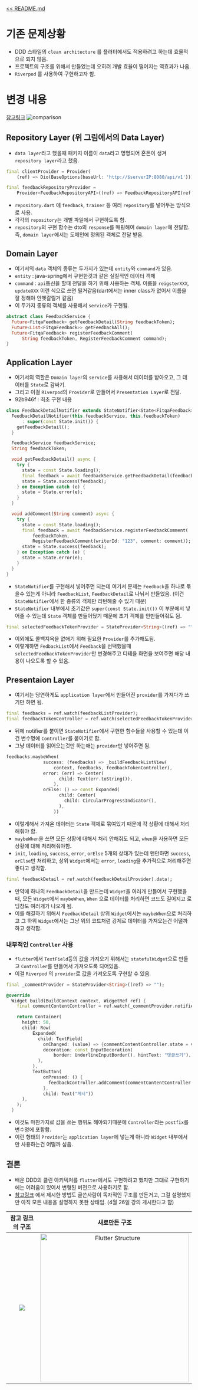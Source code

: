 [<< README.md](./README.md)

# 기존 문제상황
- DDD 스타일의 `clean architecture` 를 플러터에서도 적용하려고 하는데 효율적으로 되지 않음.
- 프로젝트의 구조를 위해서 만들었는데 오히려 개발 효율이 떨어지는 역효과가 나옴.
- `Riverpod` 를 사용하여 구현하고자 함.

# 변경 내용
[참고링크](https://codewithandrea.com/articles/flutter-app-architecture-riverpod-introduction/)
![comparison](./images/comparison-with-clean-architecture.png)

## Repository Layer (위 그림에서의 Data Layer)
- `data layer`라고 했을때 패키지 이름이 `data`라고 명명되어 혼돈이 생겨 `repository layer`라고 했음.
```dart
final clientProvider = Provider(
    (ref) => Dio(BaseOptions(baseUrl: 'http://$serverIP:8080/api/v1')));

final feedbackRepositoryProvider =
    Provider<FeedbackRepositoryAPI>((ref) => FeedbackRepositoryAPI(ref.read));
```
- `repository.dart` 에 `feedback`, `trainer` 등 여러 `repository`를 넣어두는 방식으로 사용.
- 각각의 `repository`는 개별 파일에서 구현하도록 함.
- `repository`의 구현 함수는 dto의  `response`를 매핑해여 `domain layer`에 전달함. 즉, `domain layer`에서는 도메인에 정의된 객체로 전달 받음.


##  Domain Layer
- 여기서의 `data` 객체의 종류는 두가지가 있는데 `entity`와 `command`가 있음.
- `entity` : java-spring에서 구현한것과 같은 실질적인 데이터 객체
- `command` : `api`통신을 할때 전달을 하기 위해 사용하는 객체. 이름을 `reigsterXXX`, `updateXXX` 이런 식으로 쓰면 될거같음(dart에서는 inner class가 없어서 이름을 잘 정해야 안헷갈릴거 같음)
- 이 두가지 종류의 객체를 사용해서 `service`가 구현됨.
``` dart
abstract class FeedbackService {
  Future<FitqaFeedback> getFeedbackDetail(String feedbackToken);
  Future<List<FitqaFeedback>> getFeedbackAll();
  Future<FitqaFeedback> registerFeedbackComment(
      String feedbackToken, RegisterFeedbackComment command);
}
```

## Application Layer
- 여기서의 역할은 `Domain layer`의 `service`를 사용해서 데이터를 받아오고, 그 데이터를 `State`로 감싸기.
- 그리고 이걸 `Riverpod`의 `Provider`로 만들어서 `Presentation Layer`로 전달.
- 92b946f : 최초 구현 내용
```dart
class FeedbackDetailNotifier extends StateNotifier<State<FitqaFeedback>> {
  FeedbackDetailNotifier(this.feedbackService, this.feedbackToken)
      : super(const State.init()) {
    getFeedbackDetail();
  }

  FeedbackService feedbackService;
  String feedbackToken;

  void getFeedbackDetail() async {
    try {
      state = const State.loading();
      final feedback = await feedbackService.getFeedbackDetail(feedbackToken);
      state = State.success(feedback);
    } on Exception catch (e) {
      state = State.error(e);
    }
  }

  void addComment(String comment) async {
    try {
      state = const State.loading();
      final feedback = await feedbackService.registerFeedbackComment(
          feedbackToken,
          RegisterFeedbackComment(writerId: "123", comment: comment));
      state = State.success(feedback);
    } on Exception catch (e) {
      state = State.error(e);
    }
  }
}
```
- `StateNotifier`를 구현해서 넣어주면 되는데 여기서 문제는 `Feedback`을 하나로 묶을수 있는게 아니라 `FeedbackList`, `FeedbackDetail`로 나눠서 만들었음. (이건 `StateNotifier`에서 한 종류의 객체만 리턴해줄 수 있기 때문)
- `StateNotifier` 내부에서 초기값은 `super(const State.init())`  이 부분에서 넣어줄 수 있는데 `State` 객체를 만들어뒀기 때문에 초기 객체를 안만들어줘도 됨.
```dart
final selectedFeedbackTokenProvider = StateProvider<String>((ref) => "");
```
- 이외에도 콜백지옥을 없애기 위해 필요한 `Provider`를 추가해도됨.
- 이렇게하면 `FedbackList`에서 `Feedback`을 선택했을때 `selectedFeedbackTokenProvider`만 변경해주고 디테을 화면을 보여주면 해당 내용이 나오도록 할 수 있음.

## Presentaion Layer
- 여기서는 당연하게도 `application layer`에서 만들어진 `provider`를 가져다가 쓰기만 하면 됨.
```dart
final feedbacks = ref.watch(feedbackListProvider);
final feedbackTokenController = ref.watch(selectedFeedbackTokenProvider.notifier);
```
- 뒤에 notifier를 붙이면 `StateNotifier`에서 구현한 함수들을 사용할 수 있는데 이건 변수명에 `Controller`를 붙이기로 함.
- 그냥 데이터를 읽어오는것만 하는애는 `provider`만 넣어주면 됨.
``` dart
feedbacks.maybeWhen(
              success: (feedbacks) => _buildFeedbackListView(
                  context, feedbacks, feedbackTokenController),
              error: (err) => Center(
                    child: Text(err.toString()),
                  ),
              orElse: () => const Expanded(
                    child: Center(
                      child: CircularProgressIndicator(),
                    ),
                  ))
```
- 이렇게해서 가져온 데이터는 `State` 객체로 묶여있기 때문에 각 상황에 대해서 처리해줘야 함.
- `maybeWhen`을 쓰면 모든 상황에 대해서 처리 안해줘도 되고, `when`을 사용하면 모든 상황에 대해 처리해줘야함.
- `init`, `loading`, `success`, `error`, `orElse` 5개의 상태가 있는데 왠만하면 `success`, `orElse`만 처리하고, 상위 `Widget`에서는 `error`, `loading`을 추가적으로 처리해주면 좋다고 생각함.
``` dart
final feedbackDetail = ref.watch(feedbackDetailProvider).data!;
```
- 만약에 하나의 `FeedbackDetail`을 만드는데 `Widget`을 여러개 만들어서 구현했을때, 모든 `Widget`에서 `maybeWhen`, `When` 으로 데이터를 처리하면 코드도 길어지고 로딩창도 여러개가 나오게 됨.
- 이를 해결하기 위해서 `FeedbackDetail` 상위 `Widget`에서는 `maybeWhen`으로 처리하고 그 하위 `Widget`에서는 그냥 위의 코드처럼 강제로 데이터를 가져오는건 어떨까 하고 생각함.
### 내부적인 `Controller` 사용
- `flutter`에서 `TextField`등의 값을 가져오기 위해서는 `statefulWidget`으로 만들고 `Controller`를 만들어서 가져오도록 되어있음.
- 이걸 `Riverpod` 의 `provider`로 값을 가져오도록 구현할 수 있음.
```dart
final _commentProvider = StateProvider<String>((ref) => "");

@override
  Widget build(BuildContext context, WidgetRef ref) {
    final commentContentController = ref.watch(_commentProvider.notifier);

    return Container(
      height: 50,
      child: Row(
          Expanded(
            child: TextField(
              onChanged: (value) => {commentContentController.state = value},
              decoration: const InputDecoration(
                  border: UnderlineInputBorder(), hintText: "댓글쓰기"),
            ),
          ),
          TextButton(
              onPressed: () {
                feedbackController.addComment(commentContentController.state);
              },
              child: Text("게시"))
      ),
    );
  }
```
- 이것도 마찬가지로 값을 쓰는 행위도 해야되기때문에 `Controller`라는 `postfix`를 변수명에 포함함.
- 이런 형태의 `Provider`는 `application layer`에 넣는게 아니라 `Widget` 내부에서만 사용하는건 어떨까 싶음.

## 결론
- 배운 DDD의 클린 아키텍처를 `flutter`에서도 구현하려고 했지만 그대로 구현하기에는 어려움이 있어서 변형된 버전으로 사용하기로 함.
- [참고링크](https://codewithandrea.com/articles/flutter-app-architecture-riverpod-introduction/) 에서 제시한 방법도 글쓴사람이 독자적인 구조를 만든거고, 그걸 설명했지만 아직 모든 내용을 설명하지 못한 상태임. (4월 26일 강의 게시한다고 함)

| 참고 링크의 구조          | 새로만든 구조 |
:-------------------------:|:-------------------------:
![](./images/riverpod-structure.png)  |  <img width="403" alt="Flutter Structure" src="./images/new-structure.png">

